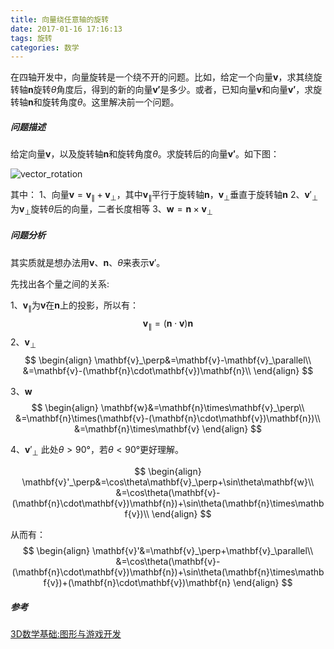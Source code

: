 ```yaml
---
title: 向量绕任意轴的旋转
date: 2017-01-16 17:16:13
tags: 旋转
categories: 数学
---
```




在四轴开发中，向量旋转是一个绕不开的问题。比如，给定一个向量$\mathbf{v}$，求其绕旋转轴$\mathbf{n}$旋转$\theta$角度后，得到的新的向量$\mathbf{v'}$是多少。或者，已知向量$\mathbf{v}$和向量$\mathbf{v'}$，求旋转轴$\mathbf{n}$和旋转角度$\theta$。这里解决前一个问题。



<!--more-->



##### 问题描述

给定向量$\mathbf{v}$，以及旋转轴$\mathbf{n}$和旋转角度$\theta$。求旋转后的向量$\mathbf{v'}$。如下图：



 ![vector_rotation](vector_rotation.png)



其中：
1、向量$\mathbf{v}=\mathbf{v}_\parallel+\mathbf{v}_\perp$，其中$\mathbf{v}_\parallel$平行于旋转轴$\mathbf{n}$，$\mathbf{v}_\perp$垂直于旋转轴$\mathbf{n}$
2、$\mathbf{v}'_\perp$为$\mathbf{v}_\perp$旋转$\theta$后的向量，二者长度相等
3、$\mathbf{w}=\mathbf{n}\times\mathbf{v}_\perp$



##### 问题分析

其实质就是想办法用$\mathbf{v}$、$\mathbf{n}$、$\theta$来表示$\mathbf{v}'$。



先找出各个量之间的关系:

1、$\mathbf{v}_\parallel$为$\mathbf{v}$在$\mathbf{n}$上的投影，所以有：
$$
\mathbf{v}_\parallel=(\mathbf{n}\cdot\mathbf{v})\mathbf{n}
$$
2、$\mathbf{v}_\perp$
$$
\begin{align}
\mathbf{v}_\perp&=\mathbf{v}-\mathbf{v}_\parallel\\
&=\mathbf{v}-(\mathbf{n}\cdot\mathbf{v})\mathbf{n}\\
\end{align}
$$

3、$\mathbf{w}$
$$
\begin{align}
\mathbf{w}&=\mathbf{n}\times\mathbf{v}_\perp\\
&=\mathbf{n}\times(\mathbf{v}-(\mathbf{n}\cdot\mathbf{v})\mathbf{n})\\
&=\mathbf{n}\times\mathbf{v}
\end{align}
$$

4、$\mathbf{v}'_\perp$
此处$\theta\gt{90°}$，若$\theta\lt{90°}$更好理解。

$$
\begin{align}
\mathbf{v}'_\perp&=\cos\theta\mathbf{v}_\perp+\sin\theta\mathbf{w}\\
&=\cos\theta(\mathbf{v}-(\mathbf{n}\cdot\mathbf{v})\mathbf{n})+\sin\theta(\mathbf{n}\times\mathbf{v})\\
\end{align}
$$

从而有：
$$
\begin{align}
\mathbf{v}'&=\mathbf{v}_\perp+\mathbf{v}_\parallel\\
&=\cos\theta(\mathbf{v}-(\mathbf{n}\cdot\mathbf{v})\mathbf{n})+\sin\theta(\mathbf{n}\times\mathbf{v})+(\mathbf{n}\cdot\mathbf{v})\mathbf{n}
\end{align}
$$


##### 参考

[3D数学基础:图形与游戏开发](https://www.amazon.cn/gp/product/B00116L4JS/ref=as_li_tf_tl?ie=UTF8&camp=536&creative=3200&creativeASIN=B00116L4JS&linkCode=as2&tag=cbp00-23)



